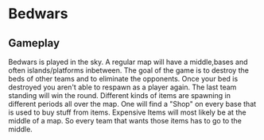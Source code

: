 # Bedwars

Gameplay
-
Bedwars is played in the sky. A regular map will have a middle,bases and often islands/platforms inbetween.
The goal of the game is to destroy the beds of other teams and to eliminate the opponents.
Once your bed is destroyed you aren't able to respawn as a player again.
The last team standing will win the round.
Different kinds of items are spawning in different periods all over the map.
One will find a "Shop" on every base that is used to buy stuff from items.
Expensive Items will most likely be at the middle of a map. So every team that wants those items
has to go to the middle. 


